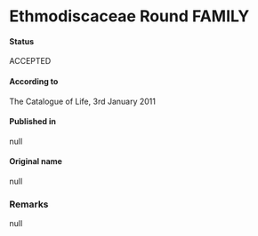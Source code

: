 Ethmodiscaceae Round FAMILY
=======

#### Status
ACCEPTED

#### According to
The Catalogue of Life, 3rd January 2011

#### Published in
null

#### Original name
null

### Remarks
null